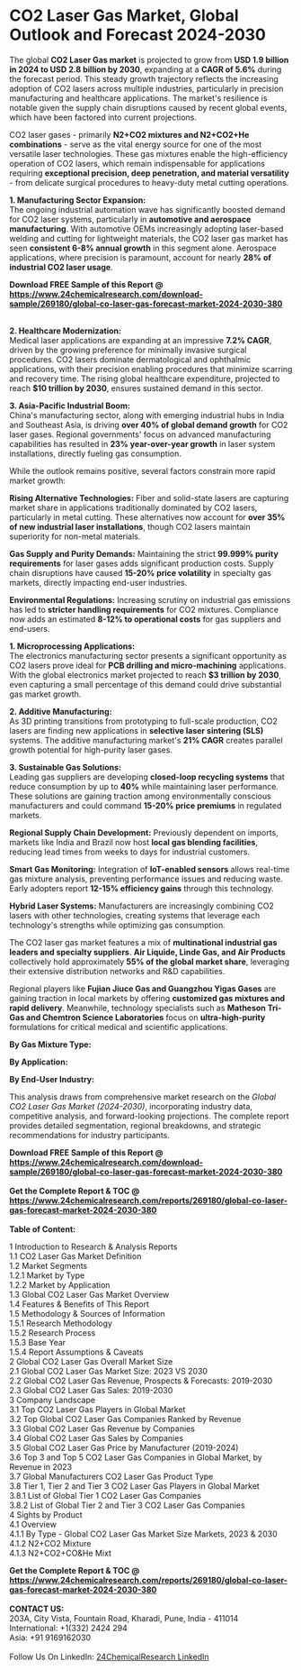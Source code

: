 <h1>CO2 Laser Gas Market, Global Outlook and Forecast 2024-2030</h1><p>The global <strong>CO2 Laser Gas market</strong> is projected to grow from <strong>USD 1.9 billion in 2024 to USD 2.8 billion by 2030</strong>, expanding at a <strong>CAGR of 5.6%</strong> during the forecast period. This steady growth trajectory reflects the increasing adoption of CO2 lasers across multiple industries, particularly in precision manufacturing and healthcare applications. The market's resilience is notable given the supply chain disruptions caused by recent global events, which have been factored into current projections.</p><p>CO2 laser gases - primarily <strong>N2+CO2 mixtures and N2+CO2+He combinations</strong> - serve as the vital energy source for one of the most versatile laser technologies. These gas mixtures enable the high-efficiency operation of CO2 lasers, which remain indispensable for applications requiring <strong>exceptional precision, deep penetration, and material versatility</strong> - from delicate surgical procedures to heavy-duty metal cutting operations.</p><p><strong>1. Manufacturing Sector Expansion:</strong><br>
The ongoing industrial automation wave has significantly boosted demand for CO2 laser systems, particularly in <strong>automotive and aerospace manufacturing</strong>. With automotive OEMs increasingly adopting laser-based welding and cutting for lightweight materials, the CO2 laser gas market has seen <strong>consistent 6-8% annual growth</strong> in this segment alone. Aerospace applications, where precision is paramount, account for nearly <strong>28% of industrial CO2 laser usage</strong>.</p><div><b>Download FREE Sample of this Report @ 
            <a href="https://www.24chemicalresearch.com/download-sample/269180/global-co-laser-gas-forecast-market-2024-2030-380">
            https://www.24chemicalresearch.com/download-sample/269180/global-co-laser-gas-forecast-market-2024-2030-380</a></b></div><br><p><strong>2. Healthcare Modernization:</strong><br>
Medical laser applications are expanding at an impressive <strong>7.2% CAGR</strong>, driven by the growing preference for minimally invasive surgical procedures. CO2 lasers dominate dermatological and ophthalmic applications, with their precision enabling procedures that minimize scarring and recovery time. The rising global healthcare expenditure, projected to reach <strong>$10 trillion by 2030</strong>, ensures sustained demand in this sector.</p><p><strong>3. Asia-Pacific Industrial Boom:</strong><br>
China's manufacturing sector, along with emerging industrial hubs in India and Southeast Asia, is driving <strong>over 40% of global demand growth</strong> for CO2 laser gases. Regional governments' focus on advanced manufacturing capabilities has resulted in <strong>23% year-over-year growth</strong> in laser system installations, directly fueling gas consumption.</p><p>While the outlook remains positive, several factors constrain more rapid market growth:</p><p><strong>Rising Alternative Technologies:</strong> Fiber and solid-state lasers are capturing market share in applications traditionally dominated by CO2 lasers, particularly in metal cutting. These alternatives now account for <strong>over 35% of new industrial laser installations</strong>, though CO2 lasers maintain superiority for non-metal materials.</p><p><strong>Gas Supply and Purity Demands:</strong> Maintaining the strict <strong>99.999% purity requirements</strong> for laser gases adds significant production costs. Supply chain disruptions have caused <strong>15-20% price volatility</strong> in specialty gas markets, directly impacting end-user industries.</p><p><strong>Environmental Regulations:</strong> Increasing scrutiny on industrial gas emissions has led to <strong>stricter handling requirements</strong> for CO2 mixtures. Compliance now adds an estimated <strong>8-12% to operational costs</strong> for gas suppliers and end-users.</p><p><strong>1. Microprocessing Applications:</strong><br>
The electronics manufacturing sector presents a significant opportunity as CO2 lasers prove ideal for <strong>PCB drilling and micro-machining</strong> applications. With the global electronics market projected to reach <strong>$3 trillion by 2030</strong>, even capturing a small percentage of this demand could drive substantial gas market growth.</p><p><strong>2. Additive Manufacturing:</strong><br>
As 3D printing transitions from prototyping to full-scale production, CO2 lasers are finding new applications in <strong>selective laser sintering (SLS)</strong> systems. The additive manufacturing market's <strong>21% CAGR</strong> creates parallel growth potential for high-purity laser gases.</p><p><strong>3. Sustainable Gas Solutions:</strong><br>
Leading gas suppliers are developing <strong>closed-loop recycling systems</strong> that reduce consumption by up to <strong>40%</strong> while maintaining laser performance. These solutions are gaining traction among environmentally conscious manufacturers and could command <strong>15-20% price premiums</strong> in regulated markets.</p><p><strong>Regional Supply Chain Development:</strong> Previously dependent on imports, markets like India and Brazil now host <strong>local gas blending facilities</strong>, reducing lead times from weeks to days for industrial customers.</p><p><strong>Smart Gas Monitoring:</strong> Integration of <strong>IoT-enabled sensors</strong> allows real-time gas mixture analysis, preventing performance issues and reducing waste. Early adopters report <strong>12-15% efficiency gains</strong> through this technology.</p><p><strong>Hybrid Laser Systems:</strong> Manufacturers are increasingly combining CO2 lasers with other technologies, creating systems that leverage each technology's strengths while optimizing gas consumption.</p><p>The CO2 laser gas market features a mix of <strong>multinational industrial gas leaders and specialty suppliers</strong>. <strong>Air Liquide, Linde Gas, and Air Products</strong> collectively hold approximately <strong>55% of the global market share</strong>, leveraging their extensive distribution networks and R&amp;D capabilities.</p><p>Regional players like <strong>Fujian Jiuce Gas and Guangzhou Yigas Gases</strong> are gaining traction in local markets by offering <strong>customized gas mixtures and rapid delivery</strong>. Meanwhile, technology specialists such as <strong>Matheson Tri-Gas and Chemtron Science Laboratories</strong> focus on <strong>ultra-high-purity</strong> formulations for critical medical and scientific applications.</p><p><strong>By Gas Mixture Type:</strong></p><p><strong>By Application:</strong></p><p><strong>By End-User Industry:</strong></p><p>This analysis draws from comprehensive market research on the <em>Global CO2 Laser Gas Market (2024-2030)</em>, incorporating industry data, competitive analysis, and forward-looking projections. The complete report provides detailed segmentation, regional breakdowns, and strategic recommendations for industry participants.</p><div><b>Download FREE Sample of this Report @ 
            <a href="https://www.24chemicalresearch.com/download-sample/269180/global-co-laser-gas-forecast-market-2024-2030-380">
            https://www.24chemicalresearch.com/download-sample/269180/global-co-laser-gas-forecast-market-2024-2030-380</a></b></div><br><div><b>Get the Complete Report & TOC @ 
            <a href="https://www.24chemicalresearch.com/reports/269180/global-co-laser-gas-forecast-market-2024-2030-380">
            https://www.24chemicalresearch.com/reports/269180/global-co-laser-gas-forecast-market-2024-2030-380</a></b></div><br>
            <b>Table of Content:</b><p>1 Introduction to Research & Analysis Reports<br />
    1.1 CO2 Laser Gas Market Definition<br />
    1.2 Market Segments<br />
        1.2.1 Market by Type<br />
        1.2.2 Market by Application<br />
    1.3 Global CO2 Laser Gas Market Overview<br />
    1.4 Features & Benefits of This Report<br />
    1.5 Methodology & Sources of Information<br />
        1.5.1 Research Methodology<br />
        1.5.2 Research Process<br />
        1.5.3 Base Year<br />
        1.5.4 Report Assumptions & Caveats<br />
2 Global CO2 Laser Gas Overall Market Size<br />
    2.1 Global CO2 Laser Gas Market Size: 2023 VS 2030<br />
    2.2 Global CO2 Laser Gas Revenue, Prospects & Forecasts: 2019-2030<br />
    2.3 Global CO2 Laser Gas Sales: 2019-2030<br />
3 Company Landscape<br />
    3.1 Top CO2 Laser Gas Players in Global Market<br />
    3.2 Top Global CO2 Laser Gas Companies Ranked by Revenue<br />
    3.3 Global CO2 Laser Gas Revenue by Companies<br />
    3.4 Global CO2 Laser Gas Sales by Companies<br />
    3.5 Global CO2 Laser Gas Price by Manufacturer (2019-2024)<br />
    3.6 Top 3 and Top 5 CO2 Laser Gas Companies in Global Market, by Revenue in 2023<br />
    3.7 Global Manufacturers CO2 Laser Gas Product Type<br />
    3.8 Tier 1, Tier 2 and Tier 3 CO2 Laser Gas Players in Global Market<br />
        3.8.1 List of Global Tier 1 CO2 Laser Gas Companies<br />
        3.8.2 List of Global Tier 2 and Tier 3 CO2 Laser Gas Companies<br />
4 Sights by Product<br />
    4.1 Overview<br />
        4.1.1 By Type - Global CO2 Laser Gas Market Size Markets, 2023 & 2030<br />
        4.1.2 N2+CO2 Mixture<br />
        4.1.3 N2+CO2+CO&He Mixt</p><div><b>Get the Complete Report & TOC @ 
            <a href="https://www.24chemicalresearch.com/reports/269180/global-co-laser-gas-forecast-market-2024-2030-380">
            https://www.24chemicalresearch.com/reports/269180/global-co-laser-gas-forecast-market-2024-2030-380</a></b></div><br><b>CONTACT US:</b><br>
            203A, City Vista, Fountain Road, Kharadi, Pune, India - 411014<br>
            International: +1(332) 2424 294<br>
            Asia: +91 9169162030 <br><br>
            Follow Us On LinkedIn: <a href="https://www.linkedin.com/company/24chemicalresearch/">24ChemicalResearch LinkedIn</a>